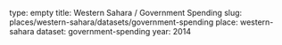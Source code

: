 type: empty
title: Western Sahara / Government Spending
slug: places/western-sahara/datasets/government-spending
place: western-sahara
dataset: government-spending
year: 2014

